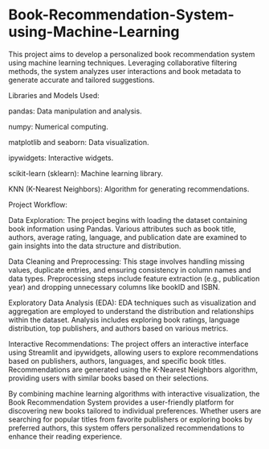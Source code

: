 # Book-Recommendation-System-using-Machine-Learning

This project aims to develop a personalized book recommendation system using machine learning techniques. Leveraging collaborative filtering methods, the system analyzes user interactions and book metadata to generate accurate and tailored suggestions.


Libraries and Models Used:

pandas: Data manipulation and analysis.

numpy: Numerical computing.

matplotlib and seaborn: Data visualization.

ipywidgets: Interactive widgets.

scikit-learn (sklearn): Machine learning library.

KNN (K-Nearest Neighbors): Algorithm for generating recommendations.


Project Workflow:

Data Exploration: The project begins with loading the dataset containing book information using Pandas. Various attributes such as book title, authors, average rating, language, and publication date are examined to gain insights into the data structure and distribution.

Data Cleaning and Preprocessing: This stage involves handling missing values, duplicate entries, and ensuring consistency in column names and data types. Preprocessing steps include feature extraction (e.g., publication year) and dropping unnecessary columns like bookID and ISBN.

Exploratory Data Analysis (EDA): EDA techniques such as visualization and aggregation are employed to understand the distribution and relationships within the dataset. Analysis includes exploring book ratings, language distribution, top publishers, and authors based on various metrics.

Interactive Recommendations: The project offers an interactive interface using Streamlit and ipywidgets, allowing users to explore recommendations based on publishers, authors, languages, and specific book titles. Recommendations are generated using the K-Nearest Neighbors algorithm, providing users with similar books based on their selections.

By combining machine learning algorithms with interactive visualization, the Book Recommendation System provides a user-friendly platform for discovering new books tailored to individual preferences. Whether users are searching for popular titles from favorite publishers or exploring books by preferred authors, this system offers personalized recommendations to enhance their reading experience.

